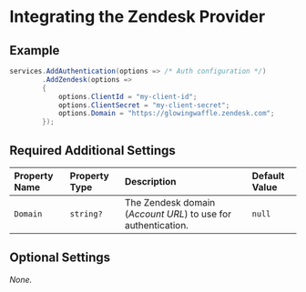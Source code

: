 # Integrating the Zendesk Provider

## Example

```csharp
services.AddAuthentication(options => /* Auth configuration */)
        .AddZendesk(options =>
        {
            options.ClientId = "my-client-id";
            options.ClientSecret = "my-client-secret";
            options.Domain = "https://glowingwaffle.zendesk.com";
        });
```

## Required Additional Settings

| Property Name | Property Type | Description | Default Value |
|:--|:--|:--|:--|
| `Domain` | `string?` | The Zendesk domain (_Account URL_) to use for authentication. | `null` |

## Optional Settings

_None._
